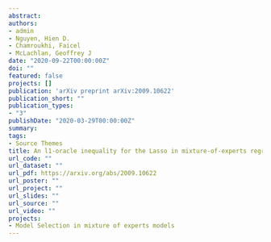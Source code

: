 ```yaml
---
abstract: 
authors:
- admin
- Nguyen, Hien D.
- Chamroukhi, Faicel
- McLachlan, Geoffrey J
date: "2020-09-22T00:00:00Z"
doi: ""
featured: false
projects: []
publication: 'arXiv preprint arXiv:2009.10622'
publication_short: ""
publication_types:
- "3"
publishDate: "2020-03-29T00:00:00Z"
summary:
tags:
- Source Themes
title: An l1-oracle inequality for the Lasso in mixture-of-experts regression models
url_code: ""
url_dataset: ""
url_pdf: https://arxiv.org/abs/2009.10622
url_poster: ""
url_project: ""
url_slides: ""
url_source: ""
url_video: ""
projects:
- Model Selection in mixture of experts models
---
```




